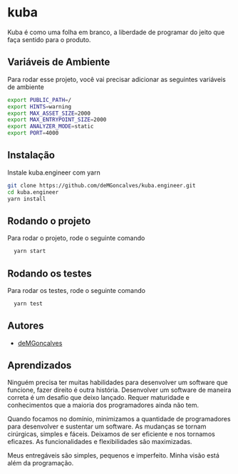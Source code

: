 # kuba

Kuba é como uma folha em branco, a liberdade de programar do jeito que faça sentido para o produto.

## Variáveis de Ambiente

Para rodar esse projeto, você vai precisar adicionar as seguintes variáveis de ambiente

```bash
export PUBLIC_PATH=/
export HINTS=warning
export MAX_ASSET_SIZE=2000
export MAX_ENTRYPOINT_SIZE=2000
export ANALYZER_MODE=static
export PORT=4000
```

## Instalação

Instale kuba.engineer com yarn

```bash
git clone https://github.com/deMGoncalves/kuba.engineer.git
cd kuba.engineer
yarn install
```

## Rodando o projeto

Para rodar o projeto, rode o seguinte comando

```bash
  yarn start
```

## Rodando os testes

Para rodar os testes, rode o seguinte comando

```bash
  yarn test
```

## Autores

- [deMGoncalves](https://www.github.com/deMGoncalves)

## Aprendizados

Ninguém precisa ter muitas habilidades para desenvolver um software que funcione, fazer direito é outra história. Desenvolver um software de maneira correta é um desafio que deixo lançado. Requer maturidade e conhecimentos que a maioria dos programadores ainda não tem.

Quando focamos no domínio, minimizamos a quantidade de programadores para desenvolver e sustentar um software. As mudanças se tornam cirúrgicas, simples e fáceis. Deixamos de ser eficiente e nos tornamos eficazes. As funcionalidades e flexibilidades são maximizadas.

Meus entregáveis são simples, pequenos e imperfeito. Minha visão está além da programação.
